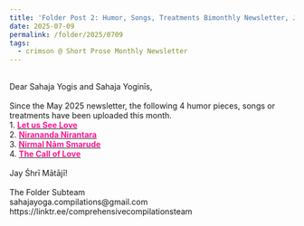 ```yaml
---
title: 'Folder Post 2: Humor, Songs, Treatments Bimonthly Newsletter, July 2025'
date: 2025-07-09
permalink: /folder/2025/0709
tags:
  - crimson @ Short Prose Monthly Newsletter
---
```


<p>
<br>
Dear Sahaja Yogis and Sahaja Yoginīs,<br>
<br>
Since the May 2025 newsletter, the following 4 humor pieces, songs or treatments have been uploaded this month.<br>
1. <a href="https://seven-teams.github.io/folder//Bhajan-SP-1986-0100-SY(M)"> <font color="DeepPink"><b>Let us See Love</b></font></a><br>
2. <a href="https://seven-teams.github.io/folder/Bhajan-PS-1986-0201-SY(M)"> <font color="DeepPink"><b>Nirananda Nirantara</b></font></a><br>
3. <a href="https://seven-teams.github.io/folder/Bhajan-RM-1986-0101-SY(M)"> <font color="DeepPink"><b>Nirmal Nām Smarude</b></font></a><br>
4. <a href="https://seven-teams.github.io/folder/1999-1005-AL-The-Call-of-Love"> <font color="DeepPink"><b>The Call of Love</b></font></a><br>
<br>
Jay Śhrī Mātājī!<br>
<br>
The Folder Subteam<br>
sahajayoga.compilations@gmail.com<br>
https://linktr.ee/comprehensivecompilationsteam<br>
</p>